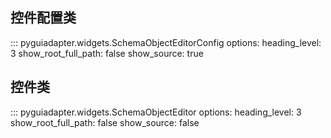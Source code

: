 ## 控件配置类

::: pyguiadapter.widgets.SchemaObjectEditorConfig
    options:
        heading_level: 3
        show_root_full_path: false
        show_source: true


## 控件类

::: pyguiadapter.widgets.SchemaObjectEditor
    options:
        heading_level: 3
        show_root_full_path: false
        show_source: false
